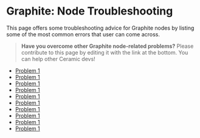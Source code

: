 # Graphite: Node Troubleshooting

This page offers some troubleshooting advice for Graphite nodes by listing some of the most common errors that user can come across.

> **Have you overcome other Graphite node-related problems?** Please contribute to this page by editing it with the link at the bottom. You can help other Ceramic devs!

- [Problem 1]()
- [Problem 1]()
- [Problem 1]()
- [Problem 1]()
- [Problem 1]()
- [Problem 1]()
- [Problem 1]()
- [Problem 1]()
- [Problem 1]()
- [Problem 1]()